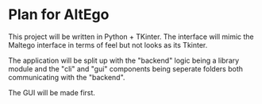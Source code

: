 # Plan for AltEgo

This project will be written in Python + TKinter.
The interface will mimic the Maltego interface in terms of feel but not looks as its Tkinter.

The application will be split up with the "backend" logic being a library module and the "cli" and "gui" components being seperate folders both communicating with the "backend".

The GUI will be made first.